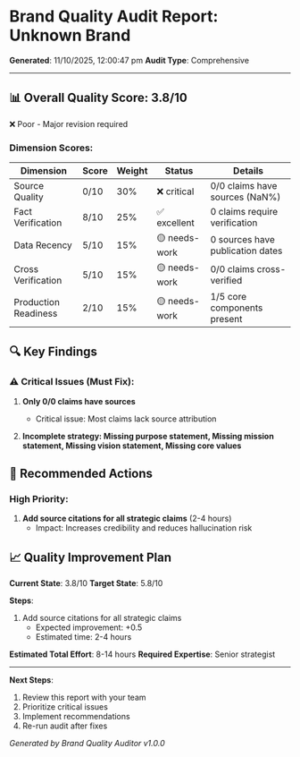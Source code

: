 # Brand Quality Audit Report: Unknown Brand

**Generated**: 11/10/2025, 12:00:47 pm
**Audit Type**: Comprehensive

---

## 📊 Overall Quality Score: 3.8/10

❌ Poor - Major revision required

### Dimension Scores:

| Dimension | Score | Weight | Status | Details |
|-----------|-------|--------|--------|----------|
| Source Quality | 0/10 | 30% | ❌ critical | 0/0 claims have sources (NaN%) |
| Fact Verification | 8/10 | 25% | ✅ excellent | 0 claims require verification |
| Data Recency | 5/10 | 15% | 🟡 needs-work | 0 sources have publication dates |
| Cross Verification | 5/10 | 15% | 🟡 needs-work | 0/0 claims cross-verified |
| Production Readiness | 2/10 | 15% | 🟡 needs-work | 1/5 core components present |

## 🔍 Key Findings

### ⚠️ Critical Issues (Must Fix):

1. **Only 0/0 claims have sources**
   - Critical issue: Most claims lack source attribution

2. **Incomplete strategy: Missing purpose statement, Missing mission statement, Missing vision statement, Missing core values**

## 🚀 Recommended Actions

### High Priority:

1. **Add source citations for all strategic claims** (2-4 hours)
   - Impact: Increases credibility and reduces hallucination risk

## 📈 Quality Improvement Plan

**Current State**: 3.8/10
**Target State**: 5.8/10

**Steps**:

1. Add source citations for all strategic claims
   - Expected improvement: +0.5
   - Estimated time: 2-4 hours

**Estimated Total Effort**: 8-14 hours
**Required Expertise**: Senior strategist

---

**Next Steps**:
1. Review this report with your team
2. Prioritize critical issues
3. Implement recommendations
4. Re-run audit after fixes

*Generated by Brand Quality Auditor v1.0.0*
